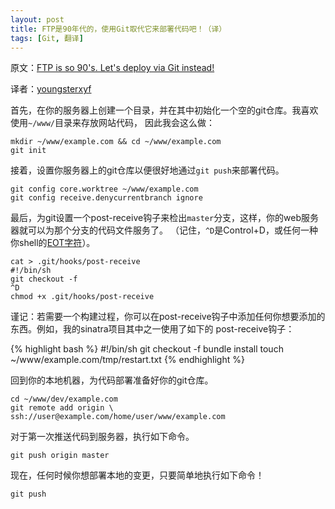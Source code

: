 ```yaml
---
layout: post
title: FTP是90年代的，使用Git取代它来部署代码吧！（译）
tags: [Git, 翻译]
---
```


原文：[FTP is so 90's. Let's deploy via Git instead!](https://coderwall.com/p/xczkaq?&p=1&q=)

译者：[youngsterxyf](https://github.com/youngsterxyf)

首先，在你的服务器上创建一个目录，并在其中初始化一个空的git仓库。我喜欢使用`~/www/`目录来存放网站代码，
因此我会这么做：

    mkdir ~/www/example.com && cd ~/www/example.com
    git init

接着，设置你服务器上的git仓库以便很好地通过`git push`来部署代码。

    git config core.worktree ~/www/example.com
    git config receive.denycurrentbranch ignore

最后，为git设置一个post-receive钩子来检出`master`分支，这样，你的web服务器就可以为那个分支的代码文件服务了。
（记住，`^D`是Control+D，或任何一种你shell的[EOT字符](http://en.wikipedia.org/wiki/End-of-transmission_character)）。

    cat > .git/hooks/post-receive
    #!/bin/sh
    git checkout -f
    ^D
    chmod +x .git/hooks/post-receive

谨记：若需要一个构建过程，你可以在post-receive钩子中添加任何你想要添加的东西。例如，我的sinatra项目其中之一使用了如下的
post-receive钩子：

{% highlight bash %}
#!/bin/sh
git checkout -f
bundle install
touch ~/www/example.com/tmp/restart.txt
{% endhighlight %}

回到你的本地机器，为代码部署准备好你的git仓库。

    cd ~/www/dev/example.com
    git remote add origin \
    ssh://user@example.com/home/user/www/example.com

对于第一次推送代码到服务器，执行如下命令。

    git push origin master

现在，任何时候你想部署本地的变更，只要简单地执行如下命令！

    git push
